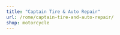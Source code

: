 ```yaml
---
title: "Captain Tire & Auto Repair"
url: /rome/captain-tire-and-auto-repair/
shop: motorcycle
---
```

